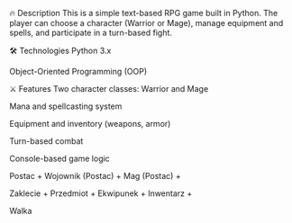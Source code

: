 🔥 Description
This is a simple text-based RPG game built in Python. The player can choose a character (Warrior or Mage), manage equipment and spells, and participate in a turn-based fight.

🛠️ Technologies
Python 3.x

Object-Oriented Programming (OOP)

⚔️ Features
Two character classes: Warrior and Mage

Mana and spellcasting system

Equipment and inventory (weapons, armor)

Turn-based combat

Console-based game logic


Postac +
Wojownik (Postac) +
Mag (Postac) +

Zaklecie +
Przedmiot +
Ekwipunek +
Inwentarz +

Walka


